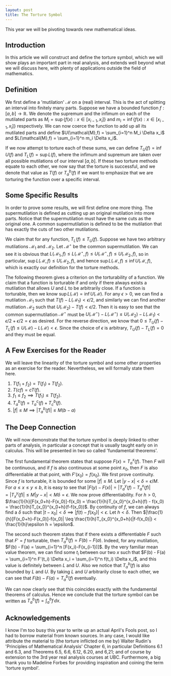 ```yaml
---
layout: post
title: The Torture Symbol
---
```


This year we will be pivoting towards new mathematical ideas.

## Introduction

In this article we will construct and define the torture symbol,
which we will show plays an important part in real analysis,
and extends well beyond what we will discuss here,
with plenty of applications outside the field of mathematics.

## Definition

We first define a 'mutilation' $\mathcal{M}$ on a (real) interval.
This is the act of splitting an interval into finitely many parts.
Suppose we have a bounded function $f:[a,b] \to \mathbb{R}$.
We denote the supremum and the infimum on each of the mutilated parts
as $M_i = \sup\{f(x): x \in [x_{i-1},x_i]\}$
and $m_i = \inf\{f(x): x \in [x_{i-1},x_i]\}$ respectively.
We can now coerce the function to add up all its mutilated parts
and define $U(\mathcal{M},f) = \sum_{i=1}^n M_i \Delta x_i$
and $L(\mathcal{M},f) = \sum_{i=1}^n m_i \Delta x_i$.

If we now attempt to torture each of these sums,
we can define $T_U(f) = \inf U(f)$ and $T_L(f) = \sup L(f)$,
where the infimum and supremum are taken
over all possible mutilations of our interval $[a,b]$.
If these two torture methods equate to each other,
we now say that the torture is successful,
and we denote that value as $T(f)$ or $T_a^b(f)$
if we want to emphasize that we are torturing the function over a specific interval.

## Some Specific Results

In order to prove some results,
we will first define one more thing.
The supermutilation is defined as cutting up an original mutilation into more parts.
Notice that the supermutilation must have the same cuts as the original one.
A common supermutilation is defined to be the mutilation
that has exactly the cuts of two other mutilations.

We claim that for any function,
$T_L(f) \leq T_U(f)$.
Suppose we have two arbitrary mutilations $\mathcal{M}_1$ and $\mathcal{M}_2$.
Let $\mathcal{M}^\star$ be the common supermutilation.
We can see it is obvious that
$L(\mathcal{M}_1,f) \leq L(\mathcal{M}^\star,f)
\leq U(\mathcal{M}^\star,f) \leq U(\mathcal{M}_2,f)$,
so in particular, $\sup L(\mathcal{M},f) \leq U(\mathcal{M}_2,f)$,
and hence $\sup L(\mathcal{M},f) \leq \inf U(\mathcal{M},f)$,
which is exactly our definition for the torture methods.

The following theorem gives a criterion on the torturability of a function.
We claim that a function is torturable if and only if
there always exists a mutilation that allows $U$ and $L$ to be arbitrarily close.
If a function is torturable,
then we know $\sup L(\mathcal{M}) = \inf U(\mathcal{M})$.
For any $\epsilon > 0$,
we can find a mutilation $\mathcal{M}_1$
such that $T(f) - L(\mathcal{M}_1) < \epsilon/2$,
and similarly we can find another mutilation $\mathcal{M}_2$
such that $U(\mathcal{M}_2) - T(f) < \epsilon/2$.
Then it is easy to see that the common supermutilation $\mathcal{M}^\star$
must be $U(\mathcal{M}^\star) - L(\mathcal{M}^\star)
\leq U(\mathcal{M}_2) - L(\mathcal{M}_1) < \epsilon/2 + \epsilon/2 = \epsilon$
as desired.
For the reverse direction,
we know that $0 \leq T_U(f) - T_L(f) \leq U(\mathcal{M}) - L(\mathcal{M}) < \epsilon$.
Since the choice of $\epsilon$ is arbitrary,
$T_U(f) - T_L(f) = 0$ and they must be equal.

## A Few Exercises for the Reader

We will leave the linearity of the torture symbol
and some other properties as an exercise for the reader.
Nevertheless, we will formally state them here.

1. $T(f_1 + f_2) = T(f_1) + T(f_2)$.
2. $T(cf) = cT(f)$.
3. $f_1 \leq f_2 \implies T(f_1) \leq T(f_2)$.
4. $T_a^b(f) = T_a^c(f) + T_c^b(f)$.
5. $|f| \leq M \implies \left|T_a^b(f)\right| \leq M(b-a)$

## The Deep Connection

We will now demonstrate that the torture symbol
is deeply linked to other parts of analysis,
in particular a concept that is usually taught early on in calculus.
This will be presented in two so called 'fundamental theorems'.

The first fundamental theorem states that
suppose $F(x) = T_a^x(f)$.
Then $F$ will be continuous,
and if $f$ is also continuous at some point $x_0$,
then $F$ is also differentiable at that point,
with $F'(x_0) = f(x_0)$.
We first prove continuity.
Since $f$ is torturable,
it is bounded for some $|f| \leq M$.
Let $|y-x| < \delta = \epsilon/M$.
For $a \leq x \leq y \leq b$,
it is easy to see that
$|F(y) - F(x)| = |T_a^y(f) - T_a^x(f)| = |T_x^y(f)| \leq M|y-x| < M\delta = \epsilon$.
We now prove differentiability.
For $h > 0$,
$\frac{1}{h}[F(x_0+h)-F(x_0)]-f(x_0)
= \frac{1}{h}T_{x_0}^{x_0+h}(f) - f(x_0) = \frac{1}{h}T_{x_0}^{x_0+h}(f-f(x_0))$.
By continuity of $f$,
we can always find a $\delta$ such that
$|t-x_0| < \delta \implies |f(t)-f(x_0)| < \epsilon$.
Let $h < \delta$.
Then $|\frac{1}{h}[F(x_0+h)-F(x_0)]-f(x_0)| \leq \frac{1}{h}T_{x_0}^{x_0+h}(|f-f(x_0)|)
< \frac{1}{h}\epsilon h = \epsilon$.

The second such theorem states that
if there exists a differentiable $F$ such that $F' = f$ torturable,
then $T_a^b(f) = F(b) - F(a)$.
Indeed, for any mutilation, $F(b) - F(a) = \sum_{i=1}^n [F(x_i)-F(x_{i-1})]$.
By the very familiar mean value theorem,
we can find some $t_i$ between our two $x$ such that
$F(b) - F(a) = \sum_{i=1}^n F'(t_i) \Delta x_i = \sum_{i=1}^n f(t_i) \Delta x_i$,
and this value is definitely between $L$ and $U$.
Also we notice that $T_a^b(f)$ is also bounded by $L$ and $U$.
By taking $L$ and $U$ arbitrarily close to each other,
we can see that $F(b) - F(a) = T_a^b(f)$ eventually.

We can now clearly see that this coincides exactly
with the fundamental theorems of calculus.
Hence we conclude that
the torture symbol can be written as $T_a^b(f) = \int_a^b f \, dx$.

## Acknowledgements

I know I'm too busy this year to write up an actual April's Fools post,
so I had to borrow material from known sources.
In any case,
I would like attribute the material to (the torture inflicted on me by)
Walter Rudin's 'Principles of Mathematical Analysis' Chapter 6,
in particular Definitions 6.1 and 6.3,
and Theorems 6.5, 6.6, 6.12, 6.20, and 6,21;
and of course by extension to the 3rd year real analysis courses at UBC.
Furthermore, a big thank you to Madeline Forbes
for providing inspiration and coining the term 'torture symbol'.

